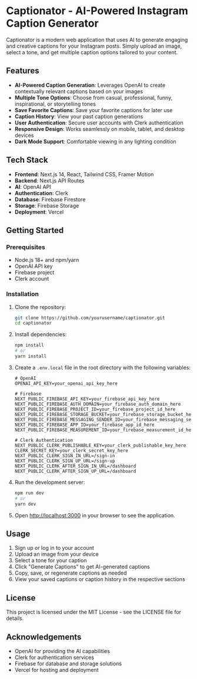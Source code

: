 # Captionator - AI-Powered Instagram Caption Generator

Captionator is a modern web application that uses AI to generate engaging and creative captions for your Instagram posts. Simply upload an image, select a tone, and get multiple caption options tailored to your content.

## Features

- **AI-Powered Caption Generation**: Leverages OpenAI to create contextually relevant captions based on your images
- **Multiple Tone Options**: Choose from casual, professional, funny, inspirational, or storytelling tones
- **Save Favorite Captions**: Save your favorite captions for later use
- **Caption History**: View your past caption generations
- **User Authentication**: Secure user accounts with Clerk authentication
- **Responsive Design**: Works seamlessly on mobile, tablet, and desktop devices
- **Dark Mode Support**: Comfortable viewing in any lighting condition

## Tech Stack

- **Frontend**: Next.js 14, React, Tailwind CSS, Framer Motion
- **Backend**: Next.js API Routes
- **AI**: OpenAI API
- **Authentication**: Clerk
- **Database**: Firebase Firestore
- **Storage**: Firebase Storage
- **Deployment**: Vercel

## Getting Started

### Prerequisites

- Node.js 18+ and npm/yarn
- OpenAI API key
- Firebase project
- Clerk account

### Installation

1. Clone the repository:
   ```bash
   git clone https://github.com/yourusername/captionator.git
   cd captionator
   ```

2. Install dependencies:
   ```bash
   npm install
   # or
   yarn install
   ```

3. Create a `.env.local` file in the root directory with the following variables:
   ```
   # OpenAI
   OPENAI_API_KEY=your_openai_api_key_here

   # Firebase
   NEXT_PUBLIC_FIREBASE_API_KEY=your_firebase_api_key_here
   NEXT_PUBLIC_FIREBASE_AUTH_DOMAIN=your_firebase_auth_domain_here
   NEXT_PUBLIC_FIREBASE_PROJECT_ID=your_firebase_project_id_here
   NEXT_PUBLIC_FIREBASE_STORAGE_BUCKET=your_firebase_storage_bucket_here
   NEXT_PUBLIC_FIREBASE_MESSAGING_SENDER_ID=your_firebase_messaging_sender_id_here
   NEXT_PUBLIC_FIREBASE_APP_ID=your_firebase_app_id_here
   NEXT_PUBLIC_FIREBASE_MEASUREMENT_ID=your_firebase_measurement_id_here

   # Clerk Authentication
   NEXT_PUBLIC_CLERK_PUBLISHABLE_KEY=your_clerk_publishable_key_here
   CLERK_SECRET_KEY=your_clerk_secret_key_here
   NEXT_PUBLIC_CLERK_SIGN_IN_URL=/sign-in
   NEXT_PUBLIC_CLERK_SIGN_UP_URL=/sign-up
   NEXT_PUBLIC_CLERK_AFTER_SIGN_IN_URL=/dashboard
   NEXT_PUBLIC_CLERK_AFTER_SIGN_UP_URL=/dashboard
   ```

4. Run the development server:
   ```bash
   npm run dev
   # or
   yarn dev
   ```

5. Open [http://localhost:3000](http://localhost:3000) in your browser to see the application.

## Usage

1. Sign up or log in to your account
2. Upload an image from your device
3. Select a tone for your caption
4. Click "Generate Captions" to get AI-generated captions
5. Copy, save, or regenerate captions as needed
6. View your saved captions or caption history in the respective sections

## License

This project is licensed under the MIT License - see the LICENSE file for details.

## Acknowledgements

- OpenAI for providing the AI capabilities
- Clerk for authentication services
- Firebase for database and storage solutions
- Vercel for hosting and deployment
